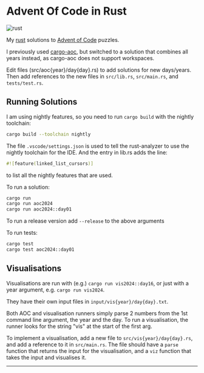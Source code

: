 # Advent Of Code in Rust

![rust](https://img.shields.io/badge/language-rust-0b7261?style=flat-square&logo=rust)

My [rust][rust] solutions to [Advent of Code][aoc] puzzles.

I previously used [cargo-aoc][cargo-aoc], but switched to a solution that combines all years instead, as cargo-aoc does not support workspaces.

Edit files (src/aoc{year}/day{day}.rs) to add solutions for new days/years.
Then add references to the new files in `src/lib.rs`, `src/main.rs`, and `tests/test.rs`.

## Running Solutions

I am using nightly features, so you need to run `cargo build` with the nightly toolchain:

```bash
cargo build --toolchain nightly
```

The file `.vscode/settings.json` is used to tell the rust-analyzer to use the nightly toolchain for the IDE.
And the entry in lib.rs adds the line:

```rust
#![feature(linked_list_cursors)]
```

to list all the nightly features that are used.

To run a solution:

```bash
cargo run
cargo run aoc2024
cargo run aoc2024::day01
```

To run a release version add `--release` to the above arguments

To run tests:

```bash
cargo test
cargo test aoc2024::day01
```

## Visualisations

Visualisations are run with (e.g.) `cargo run vis2024::day16`, or just with a year argument, e.g. `cargo run vis2024`.

They have their own input files in `input/vis{year}/day{day}.txt`.

Both AOC and visualisation runners simply parse 2 numbers from the 1st command line argument, the year and the day.
To run a visualisation, the runner looks for the string "vis" at the start of the first arg.

To implement a visualisation, add a new file to `src/vis{year}/day{day}.rs`, and add a reference to it in `src/main.rs`.
The file should have a `parse` function that returns the input for the visualisation, and a `viz` function that takes the input and visualises it.

---

[aoc]: https://adventofcode.com/
[rust]: https://rust-lang.org
[cargo-aoc]: https://github.com/gobanos/cargo-aoc
